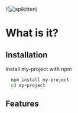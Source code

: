 !(![apikitten](image.png))
# What is it?




## Installation

Install my-project with npm

```bash
  npm install my-project
  cd my-project
```
    
## Features 
